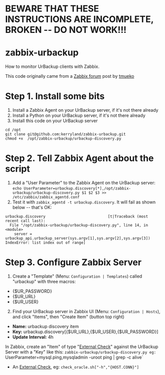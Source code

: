 # BEWARE THAT THESE INSTRUCTIONS ARE INCOMPLETE, BROKEN -- DO NOT WORK!!!


# zabbix-urbackup
How to monitor UrBackup clients with Zabbix.

This code originally came from a [Zabbix forum](https://www.zabbix.com/forum/zabbix-help/409665-newbie-monitoring-urbackup) post by [tmueko](https://www.zabbix.com/forum/member/316499-tmueko)

# Step 1. Install some bits
1. Install a Zabbix Agent on your UrBackup server, if it's not there already
2. Install a Python on your UrBackup server, if it's not there already
3. Install this code on your UrBackup server
```
cd /opt
git clone git@github.com:kerryland/zabbix-urbackup.git
chmod +x  /opt/zabbix-urbackup/urbackup-discovery.py
```
# Step 2. Tell Zabbix Agent about the script
1. Add a "User Parameter" to the Zabbix Agent on the UrBackup server:
`echo UserParameter=urbackup.discovery[*],/opt/zabbix-urbackup/urbackup-discovery.py $1 $2 $3 >> /etc/zabbix/zabbix_agentd.conf`
2. Test it with `zabbix_agentd -t urbackup.discovery`. It will fail as shown below -- that's OK:
```
urbackup.discovery                            [t|Traceback (most recent call last):
  File "/opt/zabbix-urbackup/urbackup-discovery.py", line 14, in <module>
    server = urbackup_api.urbackup_server(sys.argv[1],sys.argv[2],sys.argv[3])
IndexError: list index out of range]
```

# Step 3. Configure Zabbix Server
1. Create a "Template" (Menu: `Configuration | Templates`) called "urbackup" with three macros:
  - {$UR_PASSWORD}
  - {$UR_URL}
  - {$UR_USER}
2. Find your UrBackup server in Zabbix UI (Menu: `Configuration | Hosts`), and click "Items", then "Create Item" (button top right)
  - **Name:** urbackup discovery item
  - **Key:** urbackup.discovery[{$UR_URL},{$UR_USER},{$UR_PASSWORD}]
  - **Update Interval:** 4h


In Zabbix, create an "Item" of type "[External Check](https://www.zabbix.com/documentation/current/en/manual/config/items/itemtypes/external)" against the UrBackup Server with a "Key" like this:
`zabbix-urbackup/urbackup-discovery.py
eg: `UserParameter=mysql.ping,mysqladmin -uroot ping | grep -c alive`
* An [External Check](https://www.zabbix.com/documentation/current/en/manual/config/items/itemtypes/external), eg: `check_oracle.sh["-h","{HOST.CONN}"]`

